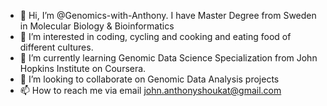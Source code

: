- 👋 Hi, I’m @Genomics-with-Anthony. I have Master Degree from Sweden in Molecular Biology & Bioinformatics 
- 👀 I’m interested in coding, cycling and cooking and eating food of different cultures.
- 🌱 I’m currently learning Genomic Data Science Specialization from John Hopkins Institute on Coursera.
- 💞️ I’m looking to collaborate on Genomic Data Analysis projects
- 📫 How to reach me via email john.anthonyshoukat@gmail.com

<!---
Genomics-with-Anthony/Genomics-with-Anthony is a ✨ special ✨ repository because its `README.md` (this file) appears on your GitHub profile.
You can click the Preview link to take a look at your changes.
--->

